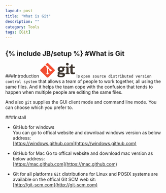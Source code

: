 ```yaml
---
layout: post
title: "What is Git"
description: ""
category: Tools
tags: [Git]
---
```

{% include JB/setup %}
#What is Git
---
###Introduction
![Git](/assets/images/git-logo.png) is `open source distributed version control system` that allows a team of people to work together, all using the same files. And it helps the team cope with the confusion that tends to happen when multiple people are editing the same files.

<!--break-->   

And also `git` supplies the GUI client mode and command line mode. You can choose which you prefer to.   

###Install
- GitHub for windows   
  You can go to offical website and download windows version as below address:   
  [https://windows.github.com](https://windows.github.com)
  
- GitHub for Mac
  Go to offical website and download mac version as below address:   
  [https://mac.github.com](https://mac.github.com)
  
- Git for all platforms
  `Git` distributions for Linux and POSIX systems are available on the offical Git SCM web sit:   
  [http://git-scm.com](http://git-scm.com)
  

